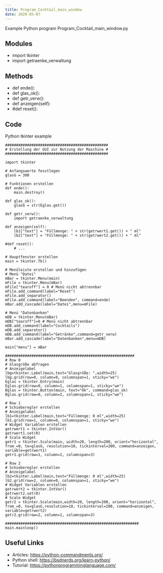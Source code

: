 ```yaml
---
title: Program_Cocktail_main_window
date: 2020-05-07
---
```

Example Python program Program_Cocktail_main_window.py

## Modules

* import tkinter
* import getraenke_verwaltung

## Methods

* def ende():
* def glas_ok():
* def getr_verw():
* def anzeigen(self):
* #def reset():

## Code

Python tkinter example

    ###############################################
    # Erstellung der GUI zur Nutzung der Maschine #
    ###############################################
    
    import tkinter
    
    # Anfangswerte fesstlegen
    glasG = 300
    
    # Funktionen erstellen
    def ende():
        main.destroy()
    
    def glas_ok():
        glasG = str(Eglas.get())
    
    def getr_verw():
        import getraenke_verwaltung
    
    def anzeigen(self):
        lb1["text"] = "Füllmenge: " + str(getrwert1.get()) + " ml"
        lb2["text"] = "Füllmenge: " + str(getrwert2.get()) + " ml"
    
    #def reset():
        # ...
    
    # Hauptfenster erstellen
    main = tkinter.Tk()
    
    # Menüleiste erstellen und hinzufügen
    # Menü "Datei"
    mBar = tkinter.Menu(main)
    mFile = tkinter.Menu(mBar)
    mFile["tearoff"] = 0 # Menü nicht abtrennbar
    mFile.add_command(label="Reset")
    mFile.add_separator()
    mFile.add_command(label="Beenden", command=ende)
    mBar.add_cascade(label="Datei",menu=mFile)
    
    # Menü "Datenbanken"
    mDB = tkinter.Menu(mBar)
    mDB["tearoff"]=0 # Menü nicht abtrennbar
    mDB.add_command(label="Cocktails")
    mDB.add_separator()
    mDB.add_command(label="Getränke",command=getr_verw)
    mBar.add_cascade(label="Datenbanken",menu=mDB)
    
    main["menu"] = mBar
    
    ###########################################################
    # Row 0
    # Glasgröße abfragen
    # Anzeigelabel
    lbg=tkinter.Label(main,text="Glasgröße: ",width=25)
    lbg.grid(row=0, column=0, columnspan=1, sticky="we")
    Eglas = tkinter.Entry(main)
    Eglas.grid(row=0, column=1, columnspan=1, sticky="we")
    Bglas = tkinter.Button(main, text="Ok", command=glas_ok)
    Bglas.grid(row=0, column=2, columnspan=1, sticky="we")
    
    # Row 1
    # Schieberegler erstellen
    # Anzeigelabel
    lb1=tkinter.Label(main,text="Füllmenge: 0 ml",width=25)
    lb1.grid(row=1, column=0, columnspan=1, sticky="we")
    # Widget Variablen erstellen
    getrwert1 = tkinter.IntVar()
    getrwert1.set(0)
    # Scale Widget
    getr1 = tkinter.Scale(main, width=20, length=200, orient="horizontal", from_=0, to=glasG, resolution=10, tickinterval=200, command=anzeigen, variable=getrwert1)
    getr1.grid(row=1, column=1, columnspan=3)
    
    # Row 2
    # Schieberegler erstellen
    # Anzeigelabel
    lb2=tkinter.Label(main,text="Füllmenge: 0 ml",width=25)
    lb2.grid(row=2, column=0, columnspan=1, sticky="we")
    # Widget Variablen erstellen
    getrwert2 = tkinter.IntVar()
    getrwert2.set(0)
    # Scale Widget
    getr2 = tkinter.Scale(main,width=20, length=200, orient="horizontal", from_=0, to=glasG,resolution=10, tickinterval=200, command=anzeigen, variable=getrwert2)
    getr2.grid(row=2, column=1, columnspan=3)
    
    #############################################################
    main.mainloop()
    
    
    

## Useful Links

- Articles: https://python-commandments.org/
- Python shell: https://bsdnerds.org/learn-python/
- Tutorial: https://pythonprogramminglanguage.com/
